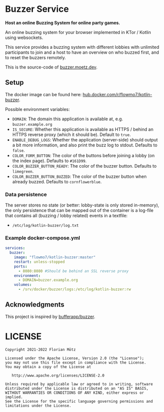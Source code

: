 # Buzzer Service

**Host an online Buzzing System for online party games.**

An online buzzing system for your browser implemented in KTor / Kotlin using websockets.

This service provides a buzzing system with different lobbies with unlimited participants to join and a host to have an 
overview on who buzzed first, and to reset the buzzers remotely.

This is the source-code of [buzzer.moetz.dev](https://buzzer.moetz.dev).

## Setup

The docker image can be found here: [hub.docker.com/r/flowmo7/kotlin-buzzer](https://hub.docker.com/r/flowmo7/kotlin-buzzer).

Possible environment variables:

* `DOMAIN`: The domain this application is available at, e.g. `buzzer.example.org`
* `IS_SECURE`: Whether this application is available as HTTPS / behind an HTTPS reverse proxy (which it should be). Default to `true`.
* `ENABLE_DEBUG_LOGS`: Whether the application (server-side) should output a bit more information, and also print the buzz log to stdout. Defaults to `false`.
* `COLOR_FORM_BUTTON`: The color of the buttons before joining a lobby (on the index page). Defaults to `#161D99`.
* `COLOR_BUZZER_BUTTON_READY`: The color of the buzzer button. Defaults to `limegreen`.
* `COLOR_BUZZER_BUTTON_BUZZED`: The color of the buzzer button when already buzzed. Defaults to `cornflowerblue`.

### Data persistence

The server stores no state (or better: lobby-state is only stored in-memory), the only persistence that can be mapped out of the container is a log-file that contains all (buzzing / lobby related) events in a textfile:
* `/etc/log/kotlin-buzzer/log.txt`

### Example docker-compose.yml

```yaml
services:
  buzzer:
    image: "flowmo7/kotlin-buzzer:master"
    restart: unless-stopped
    ports:
      - 8080:8080 #Should be behind an SSL reverse proxy
    environment:
      - DOMAIN=buzzer.example.org
    volumes:
      - /srv/docker/buzzer/logs:/etc/log/kotlin-buzzer:rw
```

## Acknowledgments

This project is inspired by [bufferapp/buzzer](https://github.com/bufferapp/buzzer).

# LICENSE

```
Copyright 2021-2022 Florian Mötz

Licensed under the Apache License, Version 2.0 (the "License");
you may not use this file except in compliance with the License.
You may obtain a copy of the License at

   http://www.apache.org/licenses/LICENSE-2.0

Unless required by applicable law or agreed to in writing, software
distributed under the License is distributed on an "AS IS" BASIS,
WITHOUT WARRANTIES OR CONDITIONS OF ANY KIND, either express or implied.
See the License for the specific language governing permissions and
limitations under the License.
```
